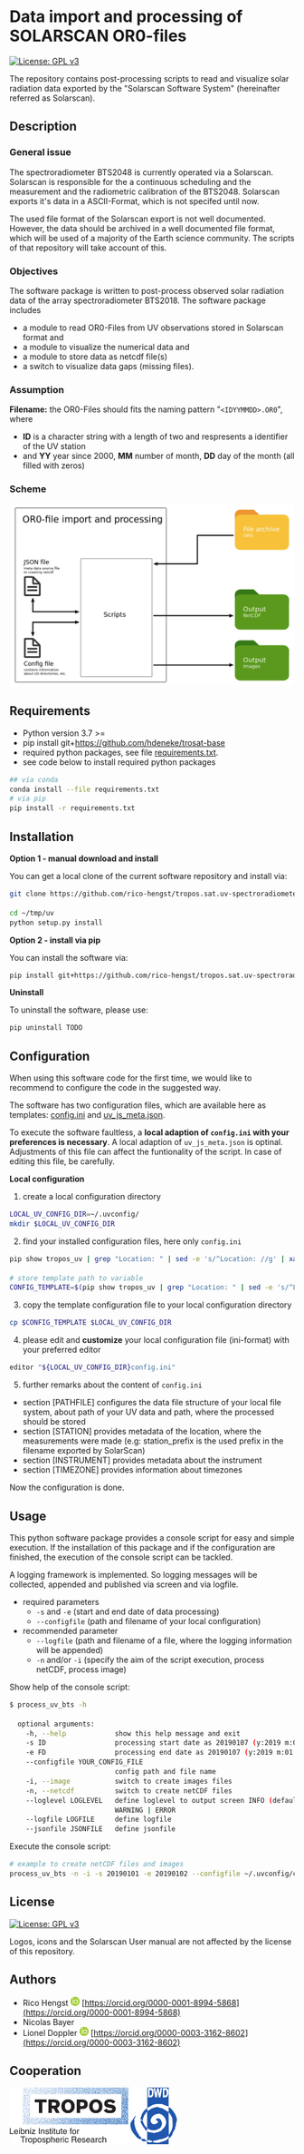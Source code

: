 # Data import and processing of SOLARSCAN OR0-files
[![License: GPL v3](https://img.shields.io/badge/License-GPLv3-blue.svg)](https://www.gnu.org/licenses/gpl-3.0)

The repository contains post-processing scripts to read and visualize solar radiation data exported by the  "Solarscan Software System" (hereinafter referred as Solarscan).


## Description
### General issue
The spectroradiometer BTS2048 is currently operated via a Solarscan. Solarscan is responsible for the a continuous scheduling and the measurement and the radiometric calibration of the BTS2048. Solarscan exports it's data in a ASCII-Format, which is not specifed until now.

The used file format of the Solarscan export is not well documented. However, the data should be archived in a well documented file format, which will be used of a majority of the Earth science community. The scripts of that repository will take account of this.

### Objectives
The software package is written to post-process observed solar radiation data of the array spectroradiometer BTS2018.
The software package includes
* a module to read OR0-Files from UV observations stored in Solarscan format and
* a module to visualize the numerical data and
* a module to store data as netcdf file(s)
* a switch to visualize data gaps (missing files).

### Assumption
**Filename:** the OR0-Files should fits the naming pattern "`<IDYYMMDD>.OR0`", where
  * **ID** is a character string with a length of two and respresents a identifier of the UV station
  * and **YY** year since 2000, **MM** number of month, **DD** day of the month (all filled with zeros)

### Scheme
![BTS scheme](doc/bts_scheme.png)

## Requirements

* Python version 3.7 >=
* pip install git+https://github.com/hdeneke/trosat-base
* required python packages, see file [requirements.txt](requirements.txt).
* see code below to install required python packages

```bash
## via conda
conda install --file requirements.txt
# via pip
pip install -r requirements.txt
```

<!--
## Requirements 2 (optional)
To generate plots about the statistics of **missing data** in your archiv you have to implement a further python module [github.com/rico-hengst/tropos.heatmap_missing_files](https://github.com/rico-hengst/tropos.heatmap_missing_files) from as git submodule.
```
# go to root directory of the current main repo

# Already done during implementation of submodule
# Add submodule repository
$ git submodule add <repository> <path>
$ git submodule add https://github.com/rico-hengst/tropos.heatmap_missing_files src/Submodule

# Already done during implementation of submodule
# notice the modification to your main repository
$ git status -s
A  .gitmodules
A  src/Submodule
$ git commit "added submodule"


# Last step is always required to get updates
# Init submodule and get content from the repository
$ git submodule update --init

```
... to embedding external git repositories in the current repository.

* [vogella.com](https://www.vogella.com/tutorials/GitSubmodules/article.html)
* [ralfebert.de](https://www.ralfebert.de/git/submodules/)

-->
## Installation

**Option 1 - manual download and install**

You can get a local clone of the current software repository and install via:
```bash
git clone https://github.com/rico-hengst/tropos.sat.uv-spectroradiometer.data_processing.git ~/tmp/uv/

cd ~/tmp/uv
python setup.py install
```

**Option 2 - install via pip**

You can install the software via:
```bash
pip install git+https://github.com/rico-hengst/tropos.sat.uv-spectroradiometer.data_processing.git
```

**Uninstall**

To uninstall the software, please use:
```bash
pip uninstall TODO
```


## Configuration
When using this software code for the first time, we would like to recommend to configure the code in the suggested way.

The software has two configuration files, which are available here as templates:  [config.ini](src/config/templates/config.ini) and [uv_js_meta.json](src/config/templates/uv_js_meta.json).

To execute the software faultless, a **local adaption of ```config.ini``` with your preferences is necessary**.
A local adaption of ```uv_js_meta.json``` is optinal. Adjustments of this file can affect the funtionality of the script. In case of editing this file, be carefully.

**Local configuration**

1. create a local configuration directory

```bash
LOCAL_UV_CONFIG_DIR=~/.uvconfig/
mkdir $LOCAL_UV_CONFIG_DIR
```
2. find your installed configuration files, here only ```config.ini```

```bash
pip show tropos_uv | grep "Location: " | sed -e 's/^Location: //g' | xargs -n 1 bash -c 'ls ${1}/tropos_uv/config/templates/config.ini' args

# store template path to variable
CONFIG_TEMPLATE=$(pip show tropos_uv | grep "Location: " | sed -e 's/^Location: //g' | xargs -n 1 bash -c 'ls ${1}/tropos_uv/config/templates/config.ini' args)
```

3. copy the template configuration file to your local configuration directory

```bash
cp $CONFIG_TEMPLATE $LOCAL_UV_CONFIG_DIR
```

4. please edit and **customize** your local configuration file (ini-format) with your preferred editor

```bash
editor "${LOCAL_UV_CONFIG_DIR}config.ini"
```

5. further remarks about the content of ```config.ini```
  * section [PATHFILE] configures the data file structure of your local file system, about path of your UV data and path, where the processed should be stored
  * section [STATION] provides metadata of the location, where the measurements were made (e.g: station_prefix is the used prefix in the filename exported by SolarScan)
  * section [INSTRUMENT] provides metadata about the instrument
  * section [TIMEZONE] provides information about timezones

Now the configuration is done.


## Usage
This python software package provides a console script for easy and simple execution.
If the installation of this package and if the configuration are finished, the execution of the console script can be tackled.

A logging framework is implemented. So logging messages will be collected, appended and published via screen and via logfile.

* required parameters
  * ```-s``` and ```-e``` (start and end date of data processing)
  * ```--configfile``` (path and filename of your local configuration)
* recommended parameter
  * ```--logfile``` (path and filename of a file, where the logging information will be appended)
  * ```-n``` and/or ```-i``` (specify the aim of the script execution, process netCDF, process image)

Show help of the console script:


```bash
$ process_uv_bts -h

  optional arguments:
    -h, --help            show this help message and exit
    -s ID                 processing start date as 20190107 (y:2019 m:01 d:07)
    -e FD                 processing end date as 20190107 (y:2019 m:01 d:07)
    --configfile YOUR_CONFIG_FILE
                          config path and file name
    -i, --image           switch to create images files
    -n, --netcdf          switch to create netCDF files
    --loglevel LOGLEVEL   define loglevel to output screen INFO (default) |
                          WARNING | ERROR
    --logfile LOGFILE     define logfile
    --jsonfile JSONFILE   define jsonfile
```

Execute the console script:
```bash
# example to create netCDF files and images
process_uv_bts -n -i -s 20190101 -e 20190102 --configfile ~/.uvconfig/config.ini --logfile ~/.uvconfig/uv_processing.log
```

## License
[![License: GPL v3](https://img.shields.io/badge/License-GPLv3-blue.svg)](https://www.gnu.org/licenses/gpl-3.0)

Logos, icons and the Solarscan User manual are not affected by the license of this repository.


## Authors
* Rico Hengst ![Logo](doc/ORCIDiD_icon16x16.png) [https://orcid.org/0000-0001-8994-5868](https://orcid.org/0000-0001-8994-5868)
* Nicolas Bayer
* Lionel Doppler ![Logo](doc/ORCIDiD_icon16x16.png) [https://orcid.org/0000-0003-3162-8602](https://orcid.org/0000-0003-3162-8602)

## Cooperation
![Tropos Logo](doc/TROPOS-Logo_ENG.png)
![DWD Logo](doc/Deutscherwetterdienst-logo.png)
